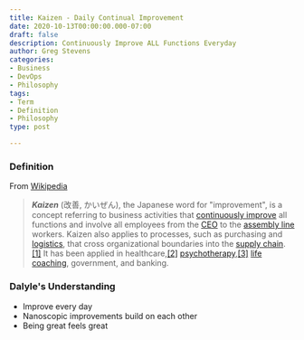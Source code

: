 ```yaml
---
title: Kaizen - Daily Continual Improvement
date: 2020-10-13T00:00:00.000-07:00
draft: false
description: Continuously Improve ALL Functions Everyday
author: Greg Stevens
categories:
- Business
- DevOps
- Philosophy
tags:
- Term
- Definition
- Philosophy
type: post

---
```

### Definition

From [Wikipedia]()

> **_Kaizen_** (改善, かいぜん), the Japanese word for "improvement", is a concept referring to business activities that [continuously improve](https://en.wikipedia.org/wiki/Continual_improvement_process "Continual improvement process") all functions and involve all employees from the [CEO](https://en.wikipedia.org/wiki/CEO "CEO") to the [assembly line](https://en.wikipedia.org/wiki/Assembly_line "Assembly line") workers. Kaizen also applies to processes, such as purchasing and [logistics](https://en.wikipedia.org/wiki/Logistics "Logistics"), that cross organizational boundaries into the [supply chain](https://en.wikipedia.org/wiki/Supply_chain "Supply chain").[\[1\]](https://en.wikipedia.org/wiki/Kaizen#cite_note-ImaiMasaaki-1) It has been applied in healthcare,[\[2\]](https://en.wikipedia.org/wiki/Kaizen#cite_note-2) [psychotherapy](https://en.wikipedia.org/wiki/Psychotherapy "Psychotherapy"),[\[3\]](https://en.wikipedia.org/wiki/Kaizen#cite_note-3) [life coaching](https://en.wikipedia.org/wiki/Life_coaching "Life coaching"), government, and banking.

### Dalyle's Understanding

* Improve every day
* Nanoscopic improvements build on each other
* Being great feels great